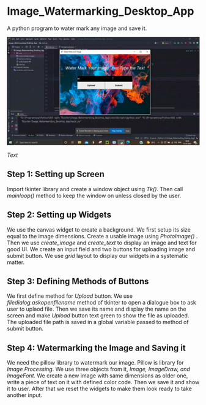 # Image_Watermarking_Desktop_App
A python program to water mark any image and save it.
<div>
  <img src="./image_watermark.gif">
</div>

<em> Text </em>

<h2> Step 1: Setting up Screen </h2>
<p>
  Import tkinter library and create a window object using <em>Tk()</em>. Then call <em>mainloop()</em> method to keep the window on unless closed by the user.
</p>


<h2> Step 2: Setting up Widgets </h2>
<p>
  We use the canvas widget to create a background. We first setup its size equal to the image dimensions. Create a usable image using <em> PhotoImage() </em>. 
  Then we use <em> create_image </em> and <em> create_text </em> to display an image and text for good UI. 
  We create an input field and two buttons for uploading image and submit button. We use <em> grid </em> layout to display our widgets in a systematic matter.
</p>


<h2> Step 3: Defining Methods of Buttons </h2>
<p>
  We first define method for <em> Upload </em> button. We use <em>filedialog.askopenfilename</em> method of tkinter to open a dialogue box to ask user to uplaod file.
  Then we save its name and display the name on the screen and make <em> Upload </em> button text green to show the file as uploaded. 
  The uploaded file path is saved in a global variable passed to method of submit button. <br>
</p>


<h2> Step 4: Watermarking the Image and Saving it </h2>
<p>
  We need the pillow library to watermark our image. Pillow is library for <em>Image Processing</em>. 
  We use three objects from it, <em>Image, ImageDraw, and ImageFont.</em> 
  We create a new image with same dimensions as older one, write a piece of text on it with defined color code. Then we save it and show it to user.
  After that we reset the widgets to make them look ready to take another input.
</p>

